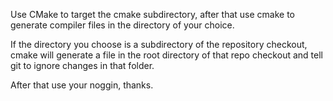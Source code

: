 Use CMake to target the cmake subdirectory, after that use cmake to generate compiler files in the directory of your choice.

If the directory you choose is a subdirectory of the repository checkout, cmake will generate a file in the root directory of that repo checkout and tell git to ignore changes in that folder.

After that use your noggin, thanks.